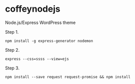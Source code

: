 # coffeynodejs

Node.js/Express WordPress theme

Step 1.

    npm install -g express-generator nodemon



Step 2.

    express --css=ssss --view=ejs



Step 3.

    npm install --save request request-promise && npm install
